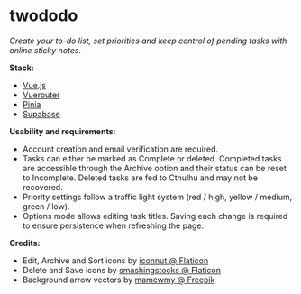 # twododo

<i>Create your to-do list, set priorities and keep control of pending tasks with online sticky notes.</i>

<b>Stack:</b>

<ul>
<li><a href="https://vuejs.org/">Vue.js</a></li>
<li><a href="https://router.vuejs.org/">Vuerouter</a></li>
<li><a href="https://pinia.vuejs.org/">Pinia</a></li>
<li><a href="https://app.supabase.com">Supabase</a></li>
</ul>

<b>Usability and requirements:</b>

<ul>
        <li>Account creation and email verification are required.</li>
        <li>Tasks can either be marked as Complete or deleted. Completed tasks are accessible through the Archive option and their status can be reset to Incomplete. Deleted tasks are fed to Cthulhu and may not be recovered.</li>
        <li>Priority settings follow a traffic light system (red / high, yellow / medium, green / low).</li>
        <li>Options mode allows editing task titles. Saving each change is required to ensure persistence when refreshing the page.</li>
</ul>

<b>Credits:</b>

<ul>
<li>Edit, Archive and Sort icons by <a href="https://www.flaticon.com/free-icons/pencil" title="pencil icons">iconnut @ Flaticon</a></li>
<li>Delete and Save icons by <a href="https://www.flaticon.com/free-icons/floppy-disk" title="floppy disk icons">smashingstocks @ Flaticon</a></li>
<li>Background arrow vectors by <a href="https://www.freepik.com/free-vector/set-hand-drawn-black-arrow-sign-symbol-element-doodle-design_20338992.htm#query=doodle%20design&position=13&from_view=keyword">mamewmy @ Freepik</a></li>
</ul>

